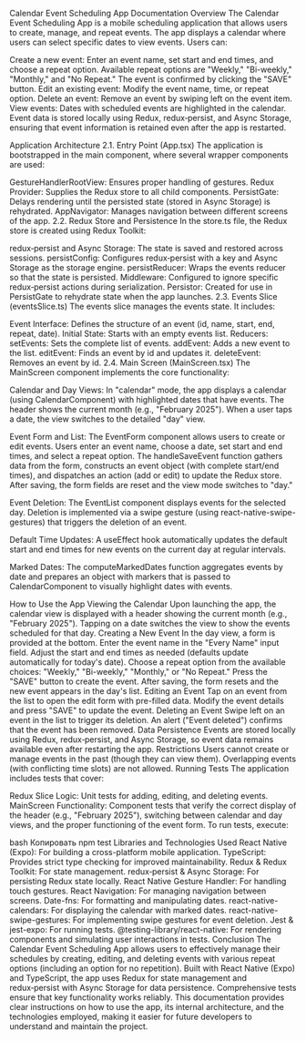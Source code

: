 Calendar Event Scheduling App Documentation
Overview
The Calendar Event Scheduling App is a mobile scheduling application that allows users to create, manage, and repeat events. The app displays a calendar where users can select specific dates to view events. Users can:

Create a new event:
Enter an event name, set start and end times, and choose a repeat option. Available repeat options are "Weekly," "Bi-weekly," "Monthly," and "No Repeat." The event is confirmed by clicking the "SAVE" button.
Edit an existing event:
Modify the event name, time, or repeat option.
Delete an event:
Remove an event by swiping left on the event item.
View events:
Dates with scheduled events are highlighted in the calendar.
Event data is stored locally using Redux, redux‑persist, and Async Storage, ensuring that event information is retained even after the app is restarted.

Application Architecture
2.1. Entry Point (App.tsx)
The application is bootstrapped in the main component, where several wrapper components are used:

GestureHandlerRootView: Ensures proper handling of gestures.
Redux Provider: Supplies the Redux store to all child components.
PersistGate: Delays rendering until the persisted state (stored in Async Storage) is rehydrated.
AppNavigator: Manages navigation between different screens of the app.
2.2. Redux Store and Persistence
In the store.ts file, the Redux store is created using Redux Toolkit:

redux‑persist and Async Storage: The state is saved and restored across sessions.
persistConfig: Configures redux‑persist with a key and Async Storage as the storage engine.
persistReducer: Wraps the events reducer so that the state is persisted.
Middleware: Configured to ignore specific redux‑persist actions during serialization.
Persistor: Created for use in PersistGate to rehydrate state when the app launches.
2.3. Events Slice (eventsSlice.ts)
The events slice manages the events state. It includes:

Event Interface: Defines the structure of an event (id, name, start, end, repeat, date).
Initial State: Starts with an empty events list.
Reducers:
setEvents: Sets the complete list of events.
addEvent: Adds a new event to the list.
editEvent: Finds an event by id and updates it.
deleteEvent: Removes an event by id.
2.4. Main Screen (MainScreen.tsx)
The MainScreen component implements the core functionality:

Calendar and Day Views:
In "calendar" mode, the app displays a calendar (using CalendarComponent) with highlighted dates that have events. The header shows the current month (e.g., "February 2025"). When a user taps a date, the view switches to the detailed "day" view.

Event Form and List:
The EventForm component allows users to create or edit events. Users enter an event name, choose a date, set start and end times, and select a repeat option. The handleSaveEvent function gathers data from the form, constructs an event object (with complete start/end times), and dispatches an action (add or edit) to update the Redux store. After saving, the form fields are reset and the view mode switches to "day."

Event Deletion:
The EventList component displays events for the selected day. Deletion is implemented via a swipe gesture (using react-native-swipe-gestures) that triggers the deletion of an event.

Default Time Updates:
A useEffect hook automatically updates the default start and end times for new events on the current day at regular intervals.

Marked Dates:
The computeMarkedDates function aggregates events by date and prepares an object with markers that is passed to CalendarComponent to visually highlight dates with events.

How to Use the App
Viewing the Calendar
Upon launching the app, the calendar view is displayed with a header showing the current month (e.g., "February 2025").
Tapping on a date switches the view to show the events scheduled for that day.
Creating a New Event
In the day view, a form is provided at the bottom.
Enter the event name in the "Every Name" input field.
Adjust the start and end times as needed (defaults update automatically for today's date).
Choose a repeat option from the available choices: "Weekly," "Bi-weekly," "Monthly," or "No Repeat."
Press the "SAVE" button to create the event.
After saving, the form resets and the new event appears in the day's list.
Editing an Event
Tap on an event from the list to open the edit form with pre-filled data.
Modify the event details and press "SAVE" to update the event.
Deleting an Event
Swipe left on an event in the list to trigger its deletion.
An alert ("Event deleted") confirms that the event has been removed.
Data Persistence
Events are stored locally using Redux, redux‑persist, and Async Storage, so event data remains available even after restarting the app.
Restrictions
Users cannot create or manage events in the past (though they can view them).
Overlapping events (with conflicting time slots) are not allowed.
Running Tests
The application includes tests that cover:

Redux Slice Logic:
Unit tests for adding, editing, and deleting events.
MainScreen Functionality:
Component tests that verify the correct display of the header (e.g., "February 2025"), switching between calendar and day views, and the proper functioning of the event form.
To run tests, execute:

bash
Копировать
npm test
Libraries and Technologies Used
React Native (Expo): For building a cross-platform mobile application.
TypeScript: Provides strict type checking for improved maintainability.
Redux & Redux Toolkit: For state management.
redux‑persist & Async Storage: For persisting Redux state locally.
React Native Gesture Handler: For handling touch gestures.
React Navigation: For managing navigation between screens.
Date-fns: For formatting and manipulating dates.
react-native-calendars: For displaying the calendar with marked dates.
react-native-swipe-gestures: For implementing swipe gestures for event deletion.
Jest & jest-expo: For running tests.
@testing-library/react-native: For rendering components and simulating user interactions in tests.
Conclusion
The Calendar Event Scheduling App allows users to effectively manage their schedules by creating, editing, and deleting events with various repeat options (including an option for no repetition). Built with React Native (Expo) and TypeScript, the app uses Redux for state management and redux‑persist with Async Storage for data persistence. Comprehensive tests ensure that key functionality works reliably. This documentation provides clear instructions on how to use the app, its internal architecture, and the technologies employed, making it easier for future developers to understand and maintain the project.